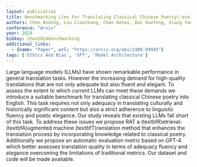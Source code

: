 ```yaml
---
layout: publication
title: Benchmarking Llms For Translating Classical Chinese Poetry\:evaluating Adequacy, Fluency, And Elegance
authors: Chen Andong, Lou Lianzhang, Chen Kehai, Bai Xuefeng, Xiang Yang, Yang Muyun, Zhao Tiejun, Zhang Min
conference: "Arxiv"
year: 2024
bibkey: chen2024benchmarking
additional_links:
  - {name: "Paper", url: "https://arxiv.org/abs/2408.09945"}
tags: ['Ethics And Bias', 'GPT', 'Model Architecture']
---
```

Large language models (LLMs) have shown remarkable performance in general translation tasks. However the increasing demand for high-quality translations that are not only adequate but also fluent and elegant. To assess the extent to which current LLMs can meet these demands we introduce a suitable benchmark for translating classical Chinese poetry into English. This task requires not only adequacy in translating culturally and historically significant content but also a strict adherence to linguistic fluency and poetic elegance. Our study reveals that existing LLMs fall short of this task. To address these issues we propose RAT a (textbfR)etrieval-(textbfA)ugmented machine (textbfT)ranslation method that enhances the translation process by incorporating knowledge related to classical poetry. Additionally we propose an automatic evaluation metric based on GPT-4 which better assesses translation quality in terms of adequacy fluency and elegance overcoming the limitations of traditional metrics. Our dataset and code will be made available.
